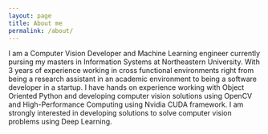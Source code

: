 ```yaml
---
layout: page
title: About me
permalink: /about/
---
```


I am a Computer Vision Developer and Machine Learning engineer currently pursing my masters in Information Systems at 
Northeastern University. With 3 years of experience working in cross functional environments right from being a research
assistant in an academic environment to being a software developer in a startup. I have hands on experience working with
Object Oriented Python and developing computer vision solutions using OpenCV and High-Performance Computing using 
Nvidia CUDA framework. I am strongly interested in developing solutions to solve computer vision problems using Deep Learning. 
